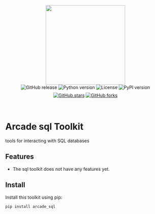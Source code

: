 <div style="display: flex; justify-content: center; align-items: center;">
  <img
    src="https://docs.arcade.dev/images/logo/arcade-logo.png"
    style="width: 250px;"
  >
</div>

<div style="display: flex; justify-content: center; align-items: center; margin-bottom: 8px;">
  <img src="https://img.shields.io/github/v/release/evantahler/sql" alt="GitHub release" style="margin: 0 2px;">
  <img src="https://img.shields.io/badge/python-3.10+-blue.svg" alt="Python version" style="margin: 0 2px;">
  <img src="https://img.shields.io/badge/license-MIT-green.svg" alt="License" style="margin: 0 2px;">
  <img src="https://img.shields.io/pypi/v/arcade_sql" alt="PyPI version" style="margin: 0 2px;">
</div>
<div style="display: flex; justify-content: center; align-items: center;">
  <a href="https://github.com/evantahler/sql" target="_blank">
    <img src="https://img.shields.io/github/stars/evantahler/sql" alt="GitHub stars" style="margin: 0 2px;">
  </a>
  <a href="https://github.com/evantahler/sql/fork" target="_blank">
    <img src="https://img.shields.io/github/forks/evantahler/sql" alt="GitHub forks" style="margin: 0 2px;">
  </a>
</div>

<br>
<br>

# Arcade sql Toolkit

tools for interacting with SQL databases

## Features

- The sql toolkit does not have any features yet.

## Install

Install this toolkit using pip:

```bash
pip install arcade_sql
```
